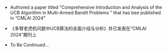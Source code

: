 - Authored a paper titled “Comprehensive Introduction and Analysis of the UCB Algorithm in Multi-Armed Bandit Problems
” that has bee published in “CMLAI 2024”
- 《多臂老虎机问题中UCB算法的全面介绍与分析》并已发表在“CMLAI 2024”期刊上

- To Be Continued...



